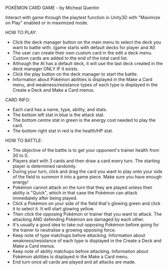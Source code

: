 POKÉMON CARD GAME - by Micheal Quentin

Interact with game through the playtest function in Unity3D with "Maximize on Play" enabled or in maximized mode.

HOW TO PLAY:
- Click the deck manager button on the main menu to select the deck you want to battle with. (game starts with default decks for player and AI)
- The user can create their own custom card in the edit a deck menu. Custom cards are added to the end of the total card list.
- Although the AI has a default deck, it will use the last deck created in the deck manager ONLY IF it exists.
- Click the play button on the deck manager to start the battle.
- Information about Pokémon abilities is displayed in the Make a Card menu, and weakness/resistance types of each type is displayed in the Create a Deck and Make a Card menus.

CARD INFO:
- Each card has a name, type, ability, and stats.
- The bottom left stat in blue is the attack stat.
- The bottom centre stat in green is the energy cost needed to play the card.
- The bottom right stat in red is the health/HP stat.

HOW TO BATTLE:
- The objective of the battle is to get your opponent's trainer health from 30 to 0.
- Players start with 3 cards and then draw a card every turn. The starting player is determined randomly.
- During your turn, click and drag the card you want to play onto your side of the field to summon it into a game piece. Make sure you have enough energy!
- Pokémon cannot attack on the turn that they are played unless their ability is "Quick", which in that case the Pokémon can attack immediately after being played.
- Click a Pokémon on your side of the field that's glowing green and click it to select it. It will start glowing yellow.
- Then click the opposing Pokémon or trainer that you want to attack. The attacking AND defending Pokémon are damaged by each other.
- It's usually a good idea to take out opposing Pokémon before going for the trainer to neutralise a growing opposing force.
- Keep note of type matchups before attacking. Information about weakness/resistance of each type is displayed in the Create a Deck and Make a Card menus.
- Keep note of ability matchups before attacking. Information about Pokémon abilities is displayed in the Make a Card menu.
- End turn once all cards are played and all attacks are made.
